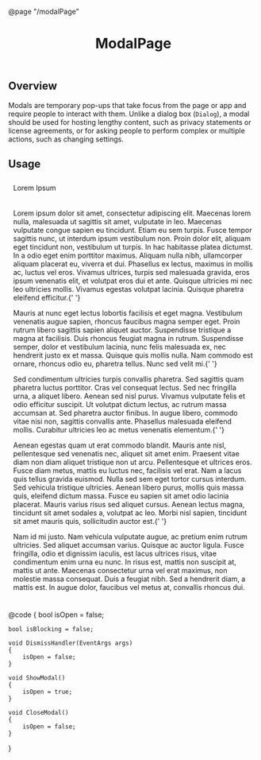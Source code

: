 ﻿@page "/modalPage"
<header class="root">
    <h1 class="title">ModalPage</h1>
</header>
<div class="section" style="transition-delay: 0s;">
    <div id="overview" tabindex="-1">
        <h2 class="subHeading hiddenContent">Overview</h2>
    </div>
    <div class="content">
        <div class="ms-Markdown">
            <p>
                Modals are temporary pop-ups that take focus from the page or app and require people to interact with them. Unlike a dialog box (<code>Dialog</code>), a modal should be used for hosting lengthy content, such as privacy statements or license agreements, or for asking people to perform complex or multiple actions, such as changing settings.
            </p>
        </div>
    </div>
</div>
<div class="section" style="transition-delay: 0s;">
    <div id="overview" tabindex="-1">
        <h2 class="subHeading">Usage</h2>
    </div>
    <div>
        <div class="subSection">
            <Demo Header="Modal" Key="0" MetadataPath="ModalPage">
                <Checkbox Label="Is Blocking"
                          @bind-Checked="isBlocking"
                          @bind-Checked:event="CheckedChanged" />
                <DefaultButton OnClick="@ShowModal"
                               Text="Show Modal" />
                <Modal IsOpen=@isOpen
                       ContainerClass="modalContainerOverride"
                       OnDismiss="DismissHandler"
                       IsBlocking="@isBlocking">
                    <div style="padding:10px;" class="largeFont">
                        <span>Lorem Ipsum</span>
                    </div>
                    <div style="padding: 10px;">
                        <DefaultButton OnClick="@CloseModal" Text="Close" />
                        <p>
                            Lorem ipsum dolor sit amet, consectetur adipiscing elit. Maecenas lorem nulla, malesuada ut sagittis sit amet, vulputate in
                            leo. Maecenas vulputate congue sapien eu tincidunt. Etiam eu sem turpis. Fusce tempor sagittis nunc, ut interdum ipsum
                            vestibulum non. Proin dolor elit, aliquam eget tincidunt non, vestibulum ut turpis. In hac habitasse platea dictumst. In a
                            odio eget enim porttitor maximus. Aliquam nulla nibh, ullamcorper aliquam placerat eu, viverra et dui. Phasellus ex lectus,
                            maximus in mollis ac, luctus vel eros. Vivamus ultrices, turpis sed malesuada gravida, eros ipsum venenatis elit, et volutpat
                            eros dui et ante. Quisque ultricies mi nec leo ultricies mollis. Vivamus egestas volutpat lacinia. Quisque pharetra eleifend
                            efficitur.{' '}
                        </p>
                        <p>
                            Mauris at nunc eget lectus lobortis facilisis et eget magna. Vestibulum venenatis augue sapien, rhoncus faucibus magna semper
                            eget. Proin rutrum libero sagittis sapien aliquet auctor. Suspendisse tristique a magna at facilisis. Duis rhoncus feugiat
                            magna in rutrum. Suspendisse semper, dolor et vestibulum lacinia, nunc felis malesuada ex, nec hendrerit justo ex et massa.
                            Quisque quis mollis nulla. Nam commodo est ornare, rhoncus odio eu, pharetra tellus. Nunc sed velit mi.{' '}
                        </p>
                        <p>
                            Sed condimentum ultricies turpis convallis pharetra. Sed sagittis quam pharetra luctus porttitor. Cras vel consequat lectus.
                            Sed nec fringilla urna, a aliquet libero. Aenean sed nisl purus. Vivamus vulputate felis et odio efficitur suscipit. Ut
                            volutpat dictum lectus, ac rutrum massa accumsan at. Sed pharetra auctor finibus. In augue libero, commodo vitae nisi non,
                            sagittis convallis ante. Phasellus malesuada eleifend mollis. Curabitur ultricies leo ac metus venenatis elementum.{' '}
                        </p>
                        <p>
                            Aenean egestas quam ut erat commodo blandit. Mauris ante nisl, pellentesque sed venenatis nec, aliquet sit amet enim. Praesent
                            vitae diam non diam aliquet tristique non ut arcu. Pellentesque et ultrices eros. Fusce diam metus, mattis eu luctus nec,
                            facilisis vel erat. Nam a lacus quis tellus gravida euismod. Nulla sed sem eget tortor cursus interdum. Sed vehicula tristique
                            ultricies. Aenean libero purus, mollis quis massa quis, eleifend dictum massa. Fusce eu sapien sit amet odio lacinia placerat.
                            Mauris varius risus sed aliquet cursus. Aenean lectus magna, tincidunt sit amet sodales a, volutpat ac leo. Morbi nisl sapien,
                            tincidunt sit amet mauris quis, sollicitudin auctor est.{' '}
                        </p>
                        <p>
                            Nam id mi justo. Nam vehicula vulputate augue, ac pretium enim rutrum ultricies. Sed aliquet accumsan varius. Quisque ac
                            auctor ligula. Fusce fringilla, odio et dignissim iaculis, est lacus ultrices risus, vitae condimentum enim urna eu nunc. In
                            risus est, mattis non suscipit at, mattis ut ante. Maecenas consectetur urna vel erat maximus, non molestie massa consequat.
                            Duis a feugiat nibh. Sed a hendrerit diam, a mattis est. In augue dolor, faucibus vel metus at, convallis rhoncus dui.
                        </p>
                    </div>
                </Modal>
            </Demo>
        </div>
    </div>
</div>

@code {
    bool isOpen = false;

    bool isBlocking = false;

    void DismissHandler(EventArgs args)
    {
        isOpen = false;
    }

    void ShowModal()
    {
        isOpen = true;
    }

    void CloseModal()
    {
        isOpen = false;
    }
}
